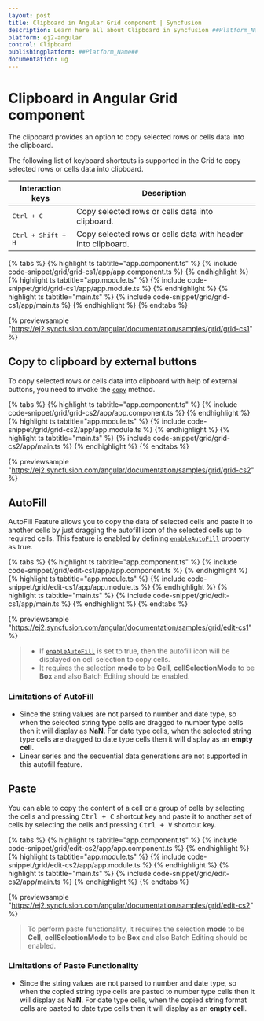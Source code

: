 ```yaml
---
layout: post
title: Clipboard in Angular Grid component | Syncfusion
description: Learn here all about Clipboard in Syncfusion ##Platform_Name## Grid component of Syncfusion Essential JS 2 and more.
platform: ej2-angular
control: Clipboard 
publishingplatform: ##Platform_Name##
documentation: ug
---
```


# Clipboard in Angular Grid component

The clipboard provides an option to copy selected rows or cells data into the clipboard.

The following list of keyboard shortcuts is supported in the Grid to copy selected rows or cells data into clipboard.

Interaction keys |Description
-----|-----
<kbd>Ctrl + C</kbd> |Copy selected rows or cells data into clipboard.
<kbd>Ctrl + Shift + H</kbd> |Copy selected rows or cells data with header into clipboard.

{% tabs %}
{% highlight ts tabtitle="app.component.ts" %}
{% include code-snippet/grid/grid-cs1/app/app.component.ts %}
{% endhighlight %}
{% highlight ts tabtitle="app.module.ts" %}
{% include code-snippet/grid/grid-cs1/app/app.module.ts %}
{% endhighlight %}
{% highlight ts tabtitle="main.ts" %}
{% include code-snippet/grid/grid-cs1/app/main.ts %}
{% endhighlight %}
{% endtabs %}
  
{% previewsample "https://ej2.syncfusion.com/angular/documentation/samples/grid/grid-cs1" %}

## Copy to clipboard by external buttons

To copy selected rows or cells data into clipboard with help of external buttons, you need to invoke the [`copy`](https://ej2.syncfusion.com/angular/documentation/api/grid/clipboard/#copy)
method.

{% tabs %}
{% highlight ts tabtitle="app.component.ts" %}
{% include code-snippet/grid/grid-cs2/app/app.component.ts %}
{% endhighlight %}
{% highlight ts tabtitle="app.module.ts" %}
{% include code-snippet/grid/grid-cs2/app/app.module.ts %}
{% endhighlight %}
{% highlight ts tabtitle="main.ts" %}
{% include code-snippet/grid/grid-cs2/app/main.ts %}
{% endhighlight %}
{% endtabs %}
  
{% previewsample "https://ej2.syncfusion.com/angular/documentation/samples/grid/grid-cs2" %}

## AutoFill

AutoFill Feature allows you to copy the data of selected cells and paste it to another cells by just dragging the autofill icon of the selected cells up to required cells. This feature is enabled by defining [`enableAutoFill`](https://ej2.syncfusion.com/angular/documentation/api/grid/#enableautofill) property as true.

{% tabs %}
{% highlight ts tabtitle="app.component.ts" %}
{% include code-snippet/grid/edit-cs1/app/app.component.ts %}
{% endhighlight %}
{% highlight ts tabtitle="app.module.ts" %}
{% include code-snippet/grid/edit-cs1/app/app.module.ts %}
{% endhighlight %}
{% highlight ts tabtitle="main.ts" %}
{% include code-snippet/grid/edit-cs1/app/main.ts %}
{% endhighlight %}
{% endtabs %}
  
{% previewsample "https://ej2.syncfusion.com/angular/documentation/samples/grid/edit-cs1" %}

> * If [`enableAutoFill`](https://ej2.syncfusion.com/angular/documentation/api/grid/#enableautofill)  is set to true, then the autofill icon will be displayed on cell selection to copy cells.
> * It requires the selection **mode** to be **Cell**,  **cellSelectionMode** to be **Box** and also Batch Editing should be enabled.

### Limitations of AutoFill

* Since the string values are not parsed to number and date type, so when the selected string type cells are dragged to number type cells then it will display as **NaN**. For date type cells, when the selected string type cells are dragged to date type cells then it will display as an **empty cell**.
* Linear series and the sequential data generations are not supported in this autofill feature.

## Paste

You can able to copy the content of a cell or a group of cells by selecting the cells and pressing <kbd>Ctrl + C</kbd> shortcut key and paste it to another set of cells by selecting the cells and pressing <kbd>Ctrl + V</kbd> shortcut key.

{% tabs %}
{% highlight ts tabtitle="app.component.ts" %}
{% include code-snippet/grid/edit-cs2/app/app.component.ts %}
{% endhighlight %}
{% highlight ts tabtitle="app.module.ts" %}
{% include code-snippet/grid/edit-cs2/app/app.module.ts %}
{% endhighlight %}
{% highlight ts tabtitle="main.ts" %}
{% include code-snippet/grid/edit-cs2/app/main.ts %}
{% endhighlight %}
{% endtabs %}
  
{% previewsample "https://ej2.syncfusion.com/angular/documentation/samples/grid/edit-cs2" %}

> To perform paste functionality, it requires the selection **mode** to be **Cell**,  **cellSelectionMode** to be **Box** and also Batch Editing should be enabled.

### Limitations of Paste Functionality

* Since the string values are not parsed to number and date type, so when the copied string type cells are pasted to number type cells then it will display as **NaN**. For date type cells, when the copied string format cells are pasted to date type cells then it will display as an **empty cell**.